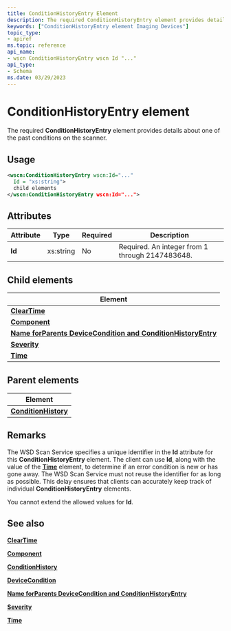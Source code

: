 ```yaml
---
title: ConditionHistoryEntry Element
description: The required ConditionHistoryEntry element provides details about one of the past conditions on the scanner.
keywords: ["ConditionHistoryEntry element Imaging Devices"]
topic_type:
- apiref
ms.topic: reference
api_name:
- wscn ConditionHistoryEntry wscn Id "..."
api_type:
- Schema
ms.date: 03/29/2023
---
```


# ConditionHistoryEntry element

The required **ConditionHistoryEntry** element provides details about one of the past conditions on the scanner.

## Usage

```xml
<wscn:ConditionHistoryEntry wscn:Id="..."
  Id = "xs:string">
  child elements
</wscn:ConditionHistoryEntry wscn:Id="...">
```

## Attributes

| Attribute  | Type      | Required | Description                                     |
|------------|-----------|----------|-------------------------------------------------|
| ****Id**** | xs:string | No       | Required. An integer from 1 through 2147483648. |

## Child elements

| Element |
|--|
| [**ClearTime**](cleartime.md) |
| [**Component**](component.md) |
| [**Name forParents DeviceCondition and ConditionHistoryEntry**](name-element-for-devicecondition-and-conditionhistoryentry.md) |
| [**Severity**](severity.md) |
| [**Time**](time.md) |

## Parent elements

| Element |
|--|
| [**ConditionHistory**](conditionhistory.md) |

## Remarks

The WSD Scan Service specifies a unique identifier in the **Id** attribute for this **ConditionHistoryEntry** element. The client can use **Id**, along with the value of the [**Time**](time.md) element, to determine if an error condition is new or has gone away. The WSD Scan Service must not reuse the identifier for as long as possible. This delay ensures that clients can accurately keep track of individual **ConditionHistoryEntry** elements.

You cannot extend the allowed values for **Id**.

## See also

[**ClearTime**](cleartime.md)

[**Component**](component.md)

[**ConditionHistory**](conditionhistory.md)

[**DeviceCondition**](devicecondition.md)

[**Name forParents DeviceCondition and ConditionHistoryEntry**](name-element-for-devicecondition-and-conditionhistoryentry.md)

[**Severity**](severity.md)

[**Time**](time.md)
